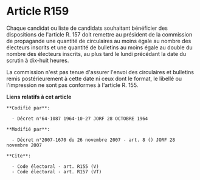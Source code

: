 # Article R159

Chaque candidat ou liste de candidats souhaitant bénéficier des dispositions de l'article R. 157 doit remettre au président
de la commission de propagande une quantité de circulaires au moins égale au nombre des électeurs inscrits et une quantité de
bulletins au moins égale au double du nombre des électeurs inscrits, au plus tard le lundi précédant la date du scrutin à
dix-huit heures. 

La commission n'est pas tenue d'assurer l'envoi des circulaires et bulletins remis postérieurement à cette date ni ceux dont
le format, le libellé ou l'impression ne sont pas conformes à l'article R. 155.

**Liens relatifs à cet article**

	**Codifié par**:

	  - Décret n°64-1087 1964-10-27 JORF 28 OCTOBRE 1964

	**Modifié par**:

	  - Décret n°2007-1670 du 26 novembre 2007 - art. 8 () JORF 28 novembre 2007

	**Cite**:

	  - Code électoral - art. R155 (V)
	  - Code électoral - art. R157 (VT)
